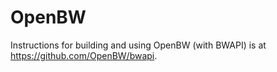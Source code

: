 # OpenBW

Instructions for building and using OpenBW (with BWAPI) is at https://github.com/OpenBW/bwapi.
